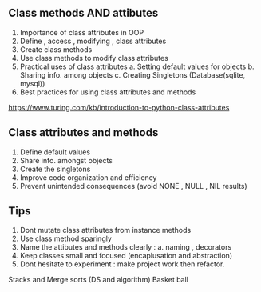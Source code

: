 ## Class methods AND attibutes 
1. Importance of class attributes in OOP
2. Define , access , modifying , class attributes 
3. Create class methods 
4. Use class methods to modify class attributes 
5. Practical uses of class attributes 
   a. Setting default values for objects 
   b. Sharing info. among objects 
   c. Creating Singletons (Database(sqlite, mysql)) 
6. Best practices for using class attributes and methods 


https://www.turing.com/kb/introduction-to-python-class-attributes


## Class attributes and methods 
<!-- Importance -->
1. Define default values 
2. Share info. amongst objects 
3. Create the singletons 
4. Improve code organization and efficiency 
5. Prevent unintended consequences (avoid NONE , NULL , NIL results)


## Tips 
1. Dont mutate class attributes from instance methods 
2. Use class method sparingly 
3. Name the attibutes and methods clearly : a. naming , decorators 
4. Keep classes small and focused (encaplusation and abstraction)
5. Dont hesitate to experiment : make project work then refactor.


Stacks and Merge sorts (DS and algorithm)
Basket ball 
